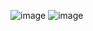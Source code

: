 ![image](https://github.com/user-attachments/assets/e71e812f-47f7-4606-a91a-f4f534ff5651)
![image](https://github.com/user-attachments/assets/328d7469-9e0f-4f45-9cc1-f769e7dad64e)
